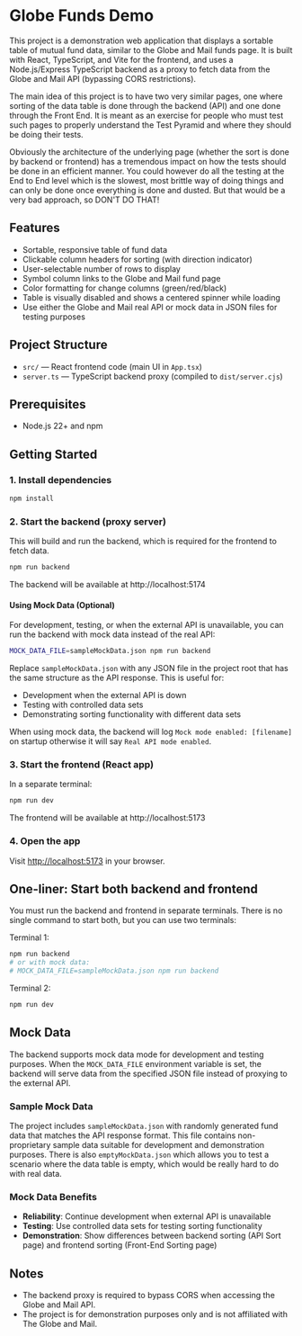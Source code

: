 
# Globe Funds Demo

This project is a demonstration web application that displays a sortable table of mutual fund data, similar to the Globe and Mail funds page. It is built with React, TypeScript, and Vite for the frontend, and uses a Node.js/Express TypeScript backend as a proxy to fetch data from the Globe and Mail API (bypassing CORS restrictions).

The main idea of this project is to have two very similar pages, one where sorting of the data table is done through the backend (API) and one done through the Front End. It is meant as an exercise for people who must test such pages to properly understand the Test Pyramid and where they should be doing their tests.

Obviously the architecture of the underlying page (whether the sort is done by backend or frontend) has a tremendous impact on how the tests should be done in an efficient manner. You could however do all the testing at the End to End level which is the slowest, most brittle way of doing things and can only be done once everything is done and dusted. But that would be a very bad approach, so DON'T DO THAT!

## Features

- Sortable, responsive table of fund data
- Clickable column headers for sorting (with direction indicator)
- User-selectable number of rows to display
- Symbol column links to the Globe and Mail fund page
- Color formatting for change columns (green/red/black)
- Table is visually disabled and shows a centered spinner while loading
- Use either the Globe and Mail real API or mock data in JSON files for testing purposes

## Project Structure

- `src/` — React frontend code (main UI in `App.tsx`)
- `server.ts` — TypeScript backend proxy (compiled to `dist/server.cjs`)

## Prerequisites

- Node.js 22+ and npm

## Getting Started

### 1. Install dependencies

```sh
npm install
```

### 2. Start the backend (proxy server)

This will build and run the backend, which is required for the frontend to fetch data.

```sh
npm run backend
```

The backend will be available at http://localhost:5174

#### Using Mock Data (Optional)

For development, testing, or when the external API is unavailable, you can run the backend with mock data instead of the real API:

```sh
MOCK_DATA_FILE=sampleMockData.json npm run backend
```

Replace `sampleMockData.json` with any JSON file in the project root that has the same structure as the API response. This is useful for:

- Development when the external API is down
- Testing with controlled data sets
- Demonstrating sorting functionality with different data sets

When using mock data, the backend will log `Mock mode enabled: [filename]` on startup otherwise it will say `Real API mode enabled`.

### 3. Start the frontend (React app)

In a separate terminal:

```sh
npm run dev
```

The frontend will be available at http://localhost:5173

### 4. Open the app

Visit [http://localhost:5173](http://localhost:5173) in your browser.

## One-liner: Start both backend and frontend

You must run the backend and frontend in separate terminals. There is no single command to start both, but you can use two terminals:

Terminal 1:

```sh
npm run backend
# or with mock data:
# MOCK_DATA_FILE=sampleMockData.json npm run backend
```

Terminal 2:

```sh
npm run dev
```

## Mock Data

The backend supports mock data mode for development and testing purposes. When the `MOCK_DATA_FILE` environment variable is set, the backend will serve data from the specified JSON file instead of proxying to the external API.

### Sample Mock Data

The project includes `sampleMockData.json` with randomly generated fund data that matches the API response format. This file contains non-proprietary sample data suitable for development and demonstration purposes. There is also `emptyMockData.json` which allows you to test a scenario where the data table is empty, which would be really hard to do with real data.

### Mock Data Benefits

- **Reliability**: Continue development when external API is unavailable
- **Testing**: Use controlled data sets for testing sorting functionality
- **Demonstration**: Show differences between backend sorting (API Sort page) and frontend sorting (Front-End Sorting page)

## Notes

- The backend proxy is required to bypass CORS when accessing the Globe and Mail API.
- The project is for demonstration purposes only and is not affiliated with The Globe and Mail.
